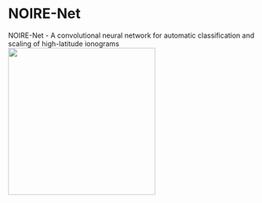 # NOIRE-Net
 NOIRE-Net - A convolutional neural network for automatic classification and scaling of high-latitude ionograms
<img src="[https://angeo.copernicus.org/articles/41/69/2023/angeo-41-69-2023-f09.png](https://github.com/AndreasKvammen/NOIRE-Net/blob/main/logo.jpg?raw=true)https://github.com/AndreasKvammen/NOIRE-Net/blob/main/logo.jpg?raw=true" width="300" height="300">
